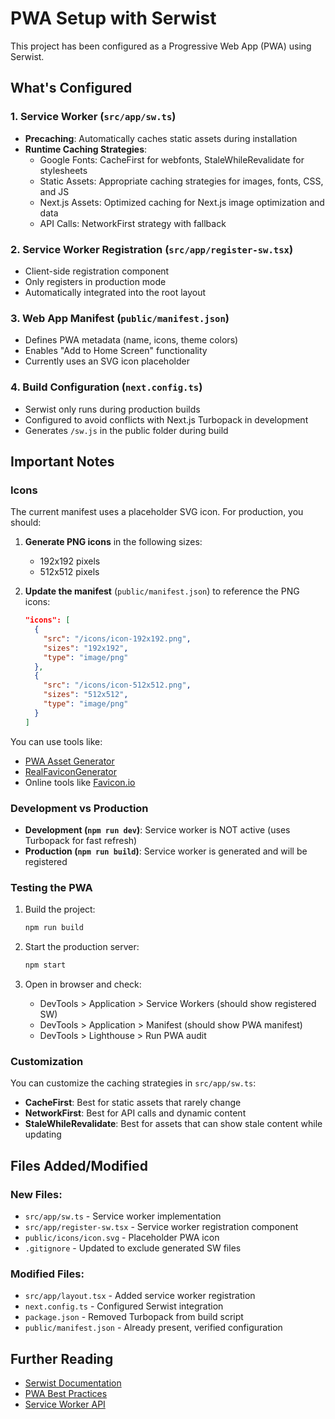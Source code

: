 # PWA Setup with Serwist

This project has been configured as a Progressive Web App (PWA) using Serwist.

## What's Configured

### 1. Service Worker (`src/app/sw.ts`)
- **Precaching**: Automatically caches static assets during installation
- **Runtime Caching Strategies**:
  - Google Fonts: CacheFirst for webfonts, StaleWhileRevalidate for stylesheets
  - Static Assets: Appropriate caching strategies for images, fonts, CSS, and JS
  - Next.js Assets: Optimized caching for Next.js image optimization and data
  - API Calls: NetworkFirst strategy with fallback

### 2. Service Worker Registration (`src/app/register-sw.tsx`)
- Client-side registration component
- Only registers in production mode
- Automatically integrated into the root layout

### 3. Web App Manifest (`public/manifest.json`)
- Defines PWA metadata (name, icons, theme colors)
- Enables "Add to Home Screen" functionality
- Currently uses an SVG icon placeholder

### 4. Build Configuration (`next.config.ts`)
- Serwist only runs during production builds
- Configured to avoid conflicts with Next.js Turbopack in development
- Generates `/sw.js` in the public folder during build

## Important Notes

### Icons
The current manifest uses a placeholder SVG icon. For production, you should:

1. **Generate PNG icons** in the following sizes:
   - 192x192 pixels
   - 512x512 pixels
   
2. **Update the manifest** (`public/manifest.json`) to reference the PNG icons:
   ```json
   "icons": [
     {
       "src": "/icons/icon-192x192.png",
       "sizes": "192x192",
       "type": "image/png"
     },
     {
       "src": "/icons/icon-512x512.png",
       "sizes": "512x512",
       "type": "image/png"
     }
   ]
   ```

You can use tools like:
- [PWA Asset Generator](https://www.npmjs.com/package/pwa-asset-generator)
- [RealFaviconGenerator](https://realfavicongenerator.net/)
- Online tools like [Favicon.io](https://favicon.io/)

### Development vs Production

- **Development (`npm run dev`)**: Service worker is NOT active (uses Turbopack for fast refresh)
- **Production (`npm run build`)**: Service worker is generated and will be registered

### Testing the PWA

1. Build the project:
   ```bash
   npm run build
   ```

2. Start the production server:
   ```bash
   npm start
   ```

3. Open in browser and check:
   - DevTools > Application > Service Workers (should show registered SW)
   - DevTools > Application > Manifest (should show PWA manifest)
   - DevTools > Lighthouse > Run PWA audit

### Customization

You can customize the caching strategies in `src/app/sw.ts`:

- **CacheFirst**: Best for static assets that rarely change
- **NetworkFirst**: Best for API calls and dynamic content
- **StaleWhileRevalidate**: Best for assets that can show stale content while updating

## Files Added/Modified

### New Files:
- `src/app/sw.ts` - Service worker implementation
- `src/app/register-sw.tsx` - Service worker registration component
- `public/icons/icon.svg` - Placeholder PWA icon
- `.gitignore` - Updated to exclude generated SW files

### Modified Files:
- `src/app/layout.tsx` - Added service worker registration
- `next.config.ts` - Configured Serwist integration
- `package.json` - Removed Turbopack from build script
- `public/manifest.json` - Already present, verified configuration

## Further Reading

- [Serwist Documentation](https://serwist.pages.dev/)
- [PWA Best Practices](https://web.dev/learn/pwa/)
- [Service Worker API](https://developer.mozilla.org/en-US/docs/Web/API/Service_Worker_API)

